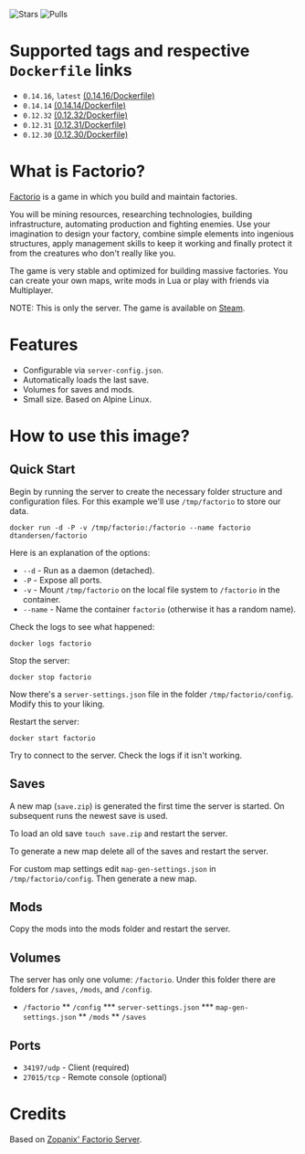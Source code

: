 ![Stars](https://img.shields.io/docker/stars/dtandersen/factorio.svg)
![Pulls](https://img.shields.io/docker/pulls/dtandersen/factorio.svg)

# Supported tags and respective `Dockerfile` links

* `0.14.16`, `latest` [(0.14.16/Dockerfile)](https://github.com/dtandersen/docker_factorio_server/blob/0.14.16/Dockerfile)
* `0.14.14` [(0.14.14/Dockerfile)](https://github.com/dtandersen/docker_factorio_server/blob/0.14.14/Dockerfile)
* `0.12.32` [(0.12.32/Dockerfile)](https://github.com/dtandersen/docker_factorio_server/blob/dt_0.12.32/Dockerfile)
* `0.12.31` [(0.12.31/Dockerfile)](https://github.com/dtandersen/docker_factorio_server/blob/dt_0.12.31/Dockerfile)
* `0.12.30` [(0.12.30/Dockerfile)](https://github.com/dtandersen/docker_factorio_server/blob/dt_0.12.30/Dockerfile)

# What is Factorio?

[Factorio](https://www.factorio.com) is a game in which you build and maintain factories.

You will be mining resources, researching technologies, building infrastructure, automating production and fighting enemies. Use your imagination to design your factory, combine simple elements into ingenious structures, apply management skills to keep it working and finally protect it from the creatures who don't really like you.

The game is very stable and optimized for building massive factories. You can create your own maps, write mods in Lua or play with friends via Multiplayer.

NOTE: This is only the server. The game is available on [Steam](http://store.steampowered.com/app/427520/).

# Features

* Configurable via ```server-config.json```.
* Automatically loads the last save.
* Volumes for saves and mods.
* Small size. Based on Alpine Linux.

# How to use this image?

## Quick Start

Begin by running the server to create the necessary folder structure and configuration files. For this example we'll use ```/tmp/factorio``` to store our data.

```
docker run -d -P -v /tmp/factorio:/factorio --name factorio dtandersen/factorio
```

Here is an explanation of the options:

* ```--d``` - Run as a daemon (detached).
* ```-P``` - Expose all ports.
* ```-v``` - Mount ```/tmp/factorio``` on the local file system to ```/factorio``` in the container.
* ```--name``` - Name the container ```factorio``` (otherwise it has a random name).

Check the logs to see what happened:

```
docker logs factorio
```

Stop the server:

```docker stop factorio```

Now there's a ```server-settings.json``` file in the folder ```/tmp/factorio/config```. Modify this to your liking.

Restart the server:

```docker start factorio```

Try to connect to the server. Check the logs if it isn't working.

## Saves

A new map (```save.zip```) is generated the first time the server is started. On subsequent runs the newest save is used. 

To load an old save ```touch save.zip``` and restart the server.

To generate a new map delete all of the saves and restart the server.

For custom map settings edit ```map-gen-settings.json``` in ```/tmp/factorio/config```. Then generate a new map.

## Mods

Copy the mods into the mods folder and restart the server.

## Volumes

The server has only one volume: ```/factorio```. Under this folder there are folders for ```/saves```, ```/mods```, and ```/config```.

* ```/factorio```
** ```/config```
*** ```server-settings.json```
*** ```map-gen-settings.json```
** ```/mods```
** ```/saves```

## Ports

* ```34197/udp``` - Client (required)
* ```27015/tcp``` - Remote console (optional)

# Credits

Based on [Zopanix' Factorio Server](https://github.com/zopanix/docker_factorio_server).
